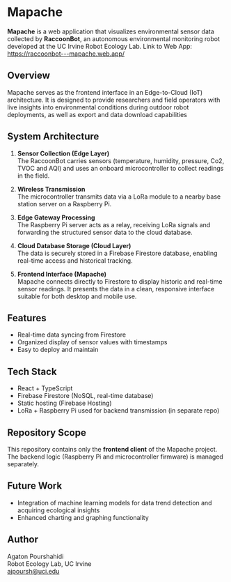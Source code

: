 # Mapache

**Mapache** is a web application that visualizes environmental sensor data collected by **RaccoonBot**, an autonomous environmental monitoring robot developed at the UC Irvine Robot Ecology Lab.
Link to Web App: https://raccoonbot---mapache.web.app/

## Overview

Mapache serves as the frontend interface in an Edge-to-Cloud (IoT) architecture. It is designed to provide researchers and field operators with live insights into environmental conditions during outdoor robot deployments, as well as export and data download capabilities

## System Architecture

1. **Sensor Collection (Edge Layer)**  
   The RaccoonBot carries sensors (temperature, humidity, pressure, Co2, TVOC and AQI) and uses an onboard microcontroller to collect readings in the field.

2. **Wireless Transmission**  
   The microcontroller transmits data via a LoRa module to a nearby base station server on a Raspberry Pi.

3. **Edge Gateway Processing**  
   The Raspberry Pi server acts as a relay, receiving LoRa signals and forwarding the structured sensor data to the cloud database.

4. **Cloud Database Storage (Cloud Layer)**  
   The data is securely stored in a Firebase Firestore database, enabling real-time access and historical tracking.

5. **Frontend Interface (Mapache)**  
   Mapache connects directly to Firestore to display historic and real-time sensor readings. It presents the data in a clean, responsive interface suitable for both desktop and mobile use.

## Features

- Real-time data syncing from Firestore
- Organized display of sensor values with timestamps
- Easy to deploy and maintain

## Tech Stack

- React + TypeScript
- Firebase Firestore (NoSQL, real-time database)
- Static hosting (Firebase Hosting)
- LoRa + Raspberry Pi used for backend transmission (in separate repo)

## Repository Scope

This repository contains only the **frontend client** of the Mapache project. The backend logic (Raspberry Pi and microcontroller firmware) is managed separately.

## Future Work

- Integration of machine learning models for data trend detection and acquiring ecological insights
- Enhanced charting and graphing functionality

## Author

Agaton Pourshahidi  
Robot Ecology Lab, UC Irvine  
[ajpoursh@uci.edu](mailto:ajpoursh@uci.edu)
